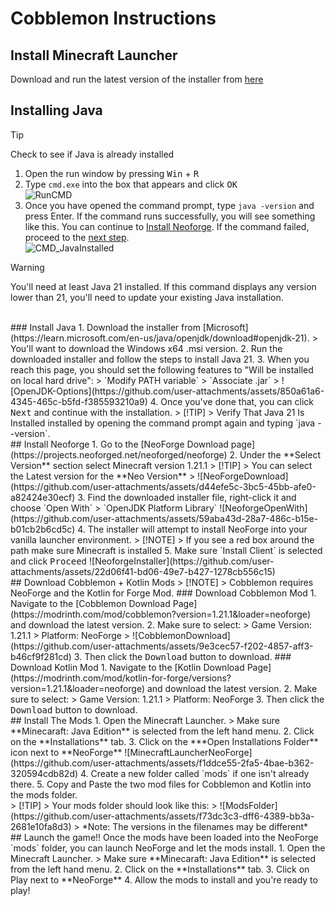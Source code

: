 # Cobblemon Instructions  
## Install Minecraft Launcher  
Download and run the latest version of the installer from [here](https://aka.ms/minecraftClientGameCoreWindows)
<br>
## Installing Java
> [!TIP]
> Check to see if Java is already installed
1. Open the run window by pressing <kbd>Win</kbd> + <kbd>R</kbd>  
2. Type `cmd.exe` into the box that appears and click <kbd>OK</kbd>  
    ![RunCMD](https://github.com/user-attachments/assets/5eedcee4-04cb-436c-85c0-3b8191fbaac0)
3. Once you have opened the command prompt, type `java -version` and press Enter.
    If the command runs successfully, you will see something like this. You can continue to [Install Neoforge](#install-neoforge). If the command failed, proceed to the [next step](#install-java).  
    ![CMD_JavaInstalled](https://github.com/user-attachments/assets/816caa9a-b3f2-444e-a70a-efcbd17d4d8e)
> [!WARNING]
> You'll need at least Java 21 installed. If this command displays any version lower than 21, you'll need to update your existing Java installation.
<br>
### Install Java
1. Download the installer from [Microsoft](https://learn.microsoft.com/en-us/java/openjdk/download#openjdk-21).
    > You'll want to download the Windows x64 .msi version.
2. Run the downloaded installer and follow the steps to install Java 21.
3. When you reach this page, you should set the following features to "Will be installed on local hard drive":
    > `Modify PATH variable`  
    > `Associate .jar`  
    > ![OpenJDK-Options](https://github.com/user-attachments/assets/850a61a6-4345-465c-b5fd-f385593210a9)  
4. Once you've done that, you can click <kbd>Next</kbd> and continue with the installation.  
> [!TIP]
> Verify That Java 21 Is Installed installed by opening the command prompt again and typing `java --version`.  
<br>
## Install Neoforge
1. Go to the [NeoForge Download page](https://projects.neoforged.net/neoforged/neoforge)
2. Under the **Select Version** section select Minecraft version 1.21.1
  > [!TIP]
  > You can select the Latest version for the **Neo Version**  
  > ![NeoForgeDownload](https://github.com/user-attachments/assets/d44efe5c-3bc5-45bb-afe0-a82424e30ecf)  
3. Find the downloaded installer file, right-click it and choose `Open With` > `OpenJDK Platform Library`  
  ![NeoforgeOpenWith](https://github.com/user-attachments/assets/59aba43d-28a7-486c-b15e-b01cb2b6cd5c)
4. The installer will attempt to install NeoForge into your vanilla launcher environment.  
  > [!NOTE]
  > If you see a red box around the path make sure Minecraft is installed  
5. Make sure `Install Client` is selected and click <kbd>Proceed</kbd>  
  ![NeoforgeInstaller](https://github.com/user-attachments/assets/22d06f41-bd06-49e7-b427-1278cb556c15)  
<br>
## Download Cobblemon + Kotlin Mods
> [!NOTE]
> Cobblemon requires NeoForge and the Kotlin for Forge Mod.  
### Download Cobblemon Mod
1. Navigate to the [Cobblemon Download Page](https://modrinth.com/mod/cobblemon?version=1.21.1&loader=neoforge) and download the latest version.
2. Make sure to select:  
    > Game Version: 1.21.1  
    > Platform: NeoForge  
    > ![CobblemonDownload](https://github.com/user-attachments/assets/9e3cec57-f202-4857-aff3-b46cf9f281cd)  
3. Then click the <kbd>Download</kbd> button to download.  
### Download Kotlin Mod
1. Navigate to the [Kotlin Download Page](https://modrinth.com/mod/kotlin-for-forge/versions?version=1.21.1&loader=neoforge) and download the latest version.  
2. Make sure to select:  
    > Game Version: 1.21.1  
    > Platform: NeoForge  
3. Then click the <kbd>Download</kbd> button to download.  
<br>
## Install The Mods
1. Open the Minecraft Launcher.  
    > Make sure **Minecaraft: Java Edition** is selected from the left hand menu.  
2. Click on the **Installations** tab.  
3. Click on the ***Open Installations Folder** icon next to **NeoForge**  
  ![MinecraftLauncherNeoForge](https://github.com/user-attachments/assets/f1ddce55-2fa5-4bae-b362-320594cdb82d)  
4. Create a new folder called `mods` if one isn't already there.  
5. Copy and Paste the two mod files for Cobblemon and Kotlin into the mods folder.  
<br>
> [!TIP]
> Your mods folder should look like this:  
> ![ModsFolder](https://github.com/user-attachments/assets/f73dc3c3-dff6-4389-bb3a-2681e10fa8d3)  
> *Note: The versions in the filenames may be different*
<br>
## Launch the game!!
Once the mods have been loaded into the NeoForge `mods` folder, you can launch NeoForge and let the mods install.  
1. Open the Minecraft Launcher.  
    > Make sure **Minecaraft: Java Edition** is selected from the left hand menu.
2. Click on the **Installations** tab.  
3. Click on </kbd>Play</kbd> next to **NeoForge**  
4. Allow the mods to install and you're ready to play!
